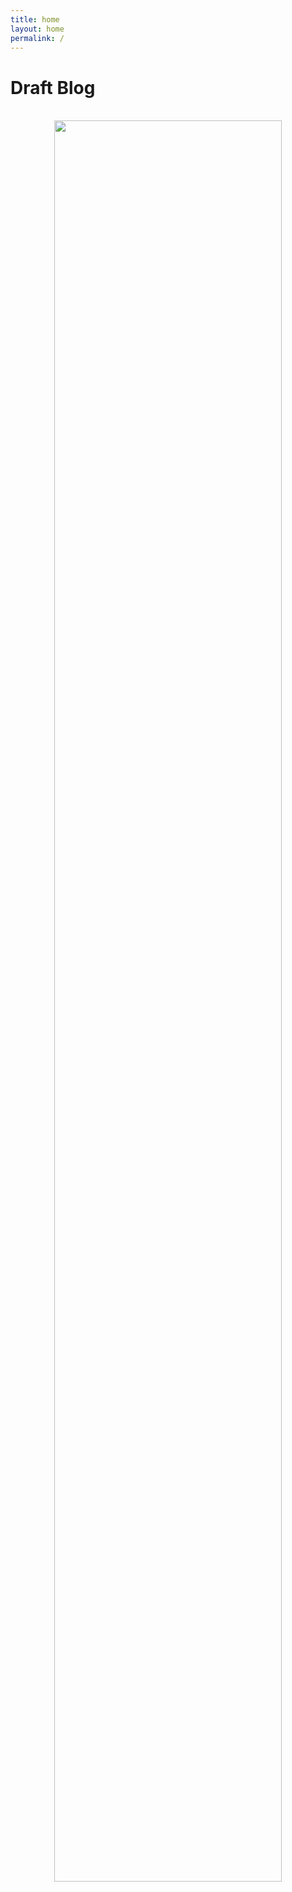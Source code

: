 ```yaml
---
title: home
layout: home
permalink: /
---
```


# Draft Blog

<br>
<div style="text-align: center"> <img src="figs/fifty-four.png" width="85%" length="300"/></div>

